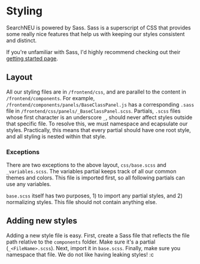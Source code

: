 # Styling

SearchNEU is powered by Sass. Sass is a superscript of CSS that provides some really nice features that help us with keeping our styles consistent and distinct.

If you're unfamiliar with Sass, I'd highly recommend checking out their [getting started page][sass-getting-started].

## Layout

All our styling files are in `/frontend/css`, and are parallel to the content in `/frontend/components`. For example, `/frontend/components/panels/BaseClassPanel.js` has a corresponding `.sass` file in `/frontend/css/panels/_BaseClassPanel.scss`. Partials, `.scss` files whose first character is an underscore `_`, should never affect styles outside that specific file. To resolve this, we must namespace and ecapsulate our styles. Practically, this means that every partial should have one root style, and all styling is nested within that style.

### Exceptions

There are two exceptions to the above layout, `css/base.scss` and `_variables.scss`. The variables partial keeps track of all our common themes and colors. This file is imported first, so all following partials can use any variables.

`base.scss` itself has two purposes, 1) to import any partial styles, and 2) normalizing styles. This file should not contain anything else.

## Adding new styles

Adding a new style file is easy. First, create a Sass file that reflects the file path relative to the `components` folder. Make sure it's a partial (`_<FileName>.scss`). Next, import it in `base.scss`. Finally, make sure you namespace that file. We do not like having leaking styles! :c

[sass-getting-started]: http://sass-lang.com/guide
